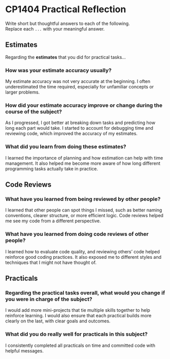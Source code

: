 # CP1404 Practical Reflection

Write short but thoughtful answers to each of the following.  
Replace each `...` with your meaningful answer.

## Estimates

Regarding the **estimates** that you did for practical tasks...

### How was your estimate accuracy usually?

My estimate accuracy was not very accurate at the beginning. I often underestimated the time required, especially for 
unfamiliar concepts or larger problems.

### How did your estimate accuracy improve or change during the course of the subject?

As I progressed, I got better at breaking down tasks and predicting how long each part would take. I started to account 
for debugging time and reviewing code, which improved the accuracy of my estimates.

### What did you learn from doing these estimates?

I learned the importance of planning and how estimation can help with time management. It also helped me become more 
aware of how long different programming tasks actually take in practice.

## Code Reviews

### What have you learned from being reviewed by other people?

I learned that other people can spot things I missed, such as better naming conventions, clearer structure, or more 
efficient logic. Code reviews helped me see my code from a different perspective.

### What have you learned from doing code reviews of other people?

I learned how to evaluate code quality, and reviewing others’ code helped reinforce good coding practices. It also 
exposed me to different styles and techniques that I might not have thought of.

## Practicals

### Regarding the **practical tasks** overall, what would you change if you were in charge of the subject?

I would add more mini-projects that tie multiple skills together to help reinforce learning. I would also ensure that 
each practical builds more clearly on the last, with clear goals and outcomes.

### What did you do really well for practicals in this subject?

I consistently completed all practicals on time and committed code with helpful messages. 